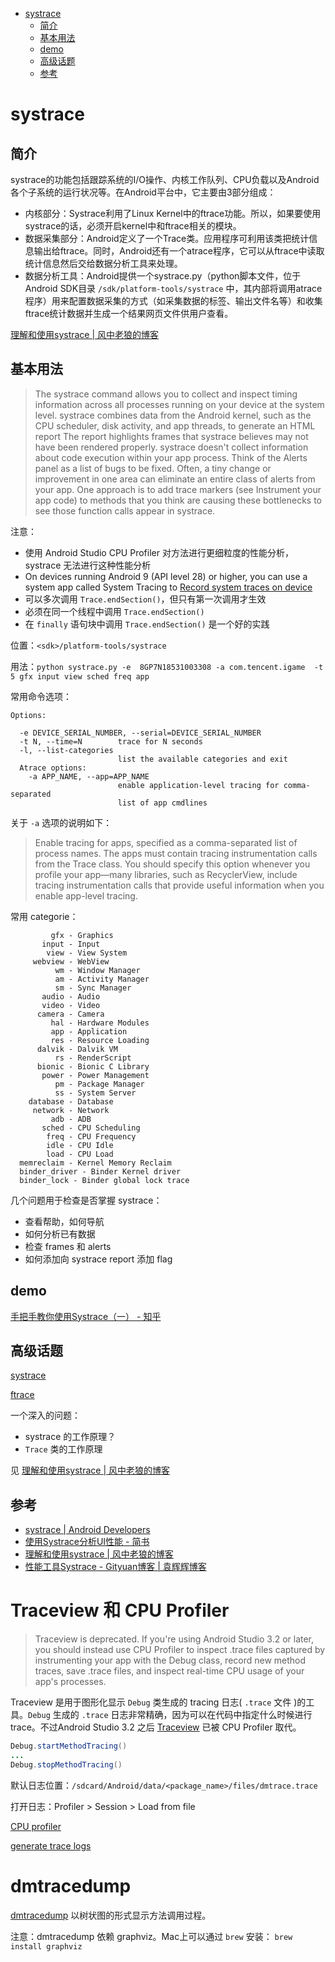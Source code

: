 - [systrace](#systrace)
  + [简介](#简介)
  + [基本用法](#基本用法)
  + [demo](#demo)
  + [高级话题](#高级话题)
  + [参考](#参考)


# systrace
## 简介
systrace的功能包括跟踪系统的I/O操作、内核工作队列、CPU负载以及Android各个子系统的运行状况等。在Android平台中，它主要由3部分组成：

+ 内核部分：Systrace利用了Linux Kernel中的ftrace功能。所以，如果要使用systrace的话，必须开启kernel中和ftrace相关的模块。
+ 数据采集部分：Android定义了一个Trace类。应用程序可利用该类把统计信息输出给ftrace。同时，Android还有一个atrace程序，它可以从ftrace中读取统计信息然后交给数据分析工具来处理。
+ 数据分析工具：Android提供一个systrace.py（python脚本文件，位于Android SDK目录 `/sdk/platform-tools/systrace` 中，其内部将调用atrace程序）用来配置数据采集的方式（如采集数据的标签、输出文件名等）和收集ftrace统计数据并生成一个结果网页文件供用户查看。

[理解和使用systrace | 风中老狼的博客](https://maoao530.github.io/2017/02/06/systrace/)

## 基本用法

> The systrace command allows you to collect and inspect timing information across all processes running on your device at the system level.
> systrace combines data from the Android kernel, such as the CPU scheduler, disk activity, and app threads, to generate an HTML report
> The report highlights frames that systrace believes may not have been rendered properly.
> systrace doesn't collect information about code execution within your app process. 
> Think of the Alerts panel as a list of bugs to be fixed. Often, a tiny change or improvement in one area can eliminate an entire class of alerts from your app.
> One approach is to add trace markers (see Instrument your app code) to methods that you think are causing these bottlenecks to see those function calls appear in systrace.

注意：

+ 使用 Android Studio CPU Profiler 对方法进行更细粒度的性能分析，systrace 无法进行这种性能分析
+ On devices running Android 9 (API level 28) or higher, you can use a system app called System Tracing to [Record system traces on device](https://developer.android.com/studio/profile/systrace-on-device)
+ 可以多次调用 `Trace.endSection()`，但只有第一次调用才生效
+ 必须在同一个线程中调用 `Trace.endSection()`
+ 在 `finally` 语句块中调用 `Trace.endSection()` 是一个好的实践

位置：`<sdk>/platform-tools/systrace`

用法：`python systrace.py -e  8GP7N18531003308 -a com.tencent.igame  -t 5 gfx input view sched freq app`

常用命令选项：

```
Options:

  -e DEVICE_SERIAL_NUMBER, --serial=DEVICE_SERIAL_NUMBER
  -t N, --time=N        trace for N seconds
  -l, --list-categories
                        list the available categories and exit
  Atrace options:
    -a APP_NAME, --app=APP_NAME
                        enable application-level tracing for comma-separated
                        list of app cmdlines              
```

关于 `-a` 选项的说明如下：

> Enable tracing for apps, specified as a comma-separated list of process names. The apps must contain tracing instrumentation calls from the Trace class. You should specify this option whenever you profile your app—many libraries, such as RecyclerView, include tracing instrumentation calls that provide useful information when you enable app-level tracing. 

常用 categorie：

```
         gfx - Graphics
       input - Input
        view - View System
     webview - WebView
          wm - Window Manager
          am - Activity Manager
          sm - Sync Manager
       audio - Audio
       video - Video
      camera - Camera
         hal - Hardware Modules
         app - Application
         res - Resource Loading
      dalvik - Dalvik VM
          rs - RenderScript
      bionic - Bionic C Library
       power - Power Management
          pm - Package Manager
          ss - System Server
    database - Database
     network - Network
         adb - ADB
       sched - CPU Scheduling
        freq - CPU Frequency
        idle - CPU Idle
        load - CPU Load
  memreclaim - Kernel Memory Reclaim
  binder_driver - Binder Kernel driver
  binder_lock - Binder global lock trace
```

几个问题用于检查是否掌握 systrace：

+ 查看帮助，如何导航
+ 如何分析已有数据
+ 检查 frames 和 alerts
+ 如何添加向 systrace report 添加 flag

## demo
[手把手教你使用Systrace（一） - 知乎](https://zhuanlan.zhihu.com/p/27331842)


## 高级话题

[systrace](https://source.android.google.cn/devices/tech/debug/systrace)

[ftrace](https://source.android.google.cn/devices/tech/debug/ftrace)

一个深入的问题：

+ systrace 的工作原理？
+ `Trace` 类的工作原理

见 [理解和使用systrace | 风中老狼的博客](https://maoao530.github.io/2017/02/06/systrace/)

## 参考

+ [systrace  |  Android Developers](https://developer.android.com/studio/command-line/systrace)
+ [使用Systrace分析UI性能 - 简书](https://www.jianshu.com/p/b492140a555f)
+ [理解和使用systrace | 风中老狼的博客](https://maoao530.github.io/2017/02/06/systrace/)
+ [性能工具Systrace - Gityuan博客 | 袁辉辉博客](http://gityuan.com/2016/01/17/systrace/)

# Traceview 和 CPU Profiler

> Traceview is deprecated. If you're using Android Studio 3.2 or later, you should instead use CPU Profiler to inspect .trace files captured by instrumenting your app with the Debug class, record new method traces, save .trace files, and inspect real-time CPU usage of your app's processes.

Traceview 是用于图形化显示 `Debug` 类生成的 tracing 日志( `.trace` 文件 )的工具。`Debug` 生成的 `.trace` 日志非常精确，因为可以在代码中指定什么时候进行 trace。不过Android Studio 3.2 之后 [Traceview](https://developer.android.com/studio/profile/traceview) 已被 CPU Profiler 取代。

```java
Debug.startMethodTracing()
...
Debug.stopMethodTracing()
```

默认日志位置：`/sdcard/Android/data/<package_name>/files/dmtrace.trace`

打开日志：Profiler > Session > Load from file


[CPU profiler](https://developer.android.com/studio/profile/cpu-profiler.html)

[generate trace logs](https://developer.android.com/studio/profile/generate-trace-logs.html)


# dmtracedump
[dmtracedump](https://developer.android.com/studio/command-line/dmtracedump) 以树状图的形式显示方法调用过程。

注意：dmtracedump 依赖 graphviz。Mac上可以通过 `brew` 安装： `brew install graphviz`
